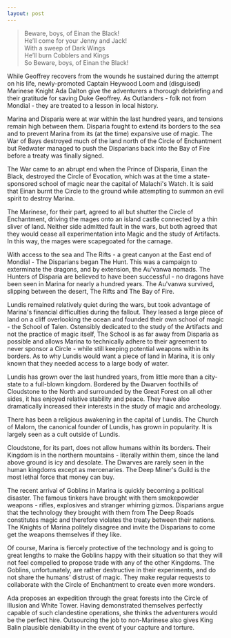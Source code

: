 ```yaml
---
layout: post
---
```

>Beware, boys, of Einan the Black!<br>He’ll come for your Jenny and Jack!<br>With a sweep of Dark Wings <br>He’ll burn Cobblers and Kings<br>So Beware, boys, of Einan the Black!

While Geoffrey recovers from the wounds he sustained during the attempt on his life, newly-promoted Captain Heywood Loom and (disguised) Marinese Knight Ada Dalton give the adventurers a thorough debriefing and their gratitude for saving Duke Geoffrey. As Outlanders - folk not from Mondial - they are treated to a lesson in local history. 

Marina and Disparia were at war within the last hundred years, and tensions remain high between them. Disparia fought to extend its borders to the sea and to prevent Marina from its (at the time) expansive use of magic. The War of Bays destroyed much of the land north of the Circle of Enchantment but Redwater managed to push the Disparians back into the Bay of Fire before a treaty was finally signed. 

The War came to an abrupt end when the Prince of Disparia, Einan the Black, destroyed the Circle of Evocation, which was at the time a state-sponsored school of magic near the capital of Malachi's Watch. It is said that Einan burnt the Circle to the ground while attempting to summon an evil spirit to destroy Marina. 

The Marinese, for their part, agreed to all but shutter the Circle of Enchantment, driving the mages onto an island castle connected by a thin sliver of land. Neither side admitted fault in the wars, but both agreed that they would cease all experimentation into Magic and the study of Artifacts. In this way, the mages were scapegoated for the carnage. 

With access to the sea and The Rifts - a great canyon at the East end of Mondial - The Disparians began The Hunt. This was a campaign to exterminate the dragons, and by extension, the Au'vanwa nomads. The Hunters of Disparia are believed to have been successful - no dragons have been seen in Marina for nearly a hundred years. The Au'vanwa survived, slipping between the desert, The Rifts and The Bay of Fire. 

Lundis remained relatively quiet during the wars, but took advantage of Marina's financial difficulties during the fallout. They leased a large piece of land on a cliff overlooking the ocean and founded their own school of magic - the School of Talen. Ostensibly dedicated to the study of the Artifacts and not the practice of magic itself, The School is as far away from Disparia as possible and allows Marina to technically adhere to their agreement to never sponsor a Circle - while still keeping potential weapons within its borders. As to why Lundis would want a piece of land in Marina, it is only known that they needed access to a large body of water. 

Lundis has grown over the last hundred years, from little more than a city-state to a full-blown kingdom. Bordered by the Dwarven foothills of Cloudstone to the North and surrounded by the Great Forest on all other sides, it has enjoyed relative stability and peace. They have also dramatically increased their interests in the study of magic and archeology. 

There has been a religious awakening in the capital of Lundis. The Church of Malorn, the canonical founder of Lundis, has grown in popularity. It is largely seen as a cult outside of Lundis.

Cloudstone, for its part, does not allow humans within its borders. Their Kingdom is in the northern mountains - literally within them, since the land above ground is icy and desolate. The Dwarves are rarely seen in the human kingdoms except as mercenaries. The Deep Miner's Guild is the most lethal force that money can buy. 

The recent arrival of Goblins in Marina is quickly becoming a political disaster. The famous tinkers have brought with them smokepowder weapons - rifles, explosives and stranger whirring gizmos. Disparians argue that the technology they brought with them from The Deep Roads constitutes magic and therefore violates the treaty between their nations. The Knights of Marina politely disagree and invite the Disparians to come get the weapons themselves if they like. 

Of course, Marina is fiercely protective of the technology and is going to great lengths to make the Goblins happy with their situation so that they will not feel compelled to propose trade with any of the other Kingdoms. The Goblins, unfortunately, are rather destructive in their experiments, and do not share the humans' distrust of magic. They make regular requests to collaborate with the Circle of Enchantment to create even more wonders. 

Ada proposes an expedition through the great forests into the Circle of Illusion and White Tower. Having demonstrated themselves perfectly capable of such clandestine operations, she thinks the adventurers would be the perfect hire. Outsourcing the job to non-Marinese also gives King Balin plausible deniability in the event of your capture and torture. 